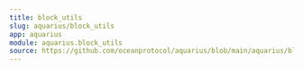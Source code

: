 ```yaml
---
title: block_utils
slug: aquarius/block_utils
app: aquarius
module: aquarius.block_utils
source: https://github.com/oceanprotocol/aquarius/blob/main/aquarius/block_utils.py
---
```

